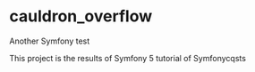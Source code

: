 # cauldron_overflow
Another Symfony test

This project is the results of Symfony 5 tutorial of  Symfonycqsts
